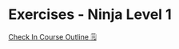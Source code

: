 # Exercises - Ninja Level 1
<a href="https://docs.google.com/document/d/1ckYpi6hcRkaBUEk975f54oGsHYHu7GhzOk7-nOrkNxo/edit#heading=h.1mf4vh7qsy43">Check In Course Outline 🗒️</a>